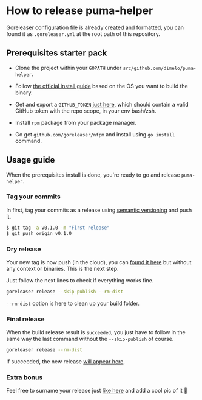 # How to release puma-helper

Goreleaser configuration file is already created and formatted, you can found it as `.goreleaser.yml` at the root path of this repository.

## Prerequisites starter pack

* Clone the project within your `GOPATH` under `src/github.com/dimelo/puma-helper`.

* Follow [the official install guide](https://goreleaser.com/install/) based on the OS you want to build the binary.
* Get and export a `GITHUB_TOKEN` [just here](https://github.com/settings/tokens), which should contain a valid GitHub token with the repo scope, in your env bash/zsh.

* Install `rpm` package from your package manager.
* Go get `github.com/goreleaser/nfpm` and install using `go install` command.

## Usage guide

When the prerequisites install is done, you're ready to go and release `puma-helper`.

### Tag your commits

In first, tag your commits as a release using [semantic versioning](https://semver.org/) and push it.
```bash
$ git tag -a v0.1.0 -m "First release"
$ git push origin v0.1.0
````

### Dry release

Your new tag is now push (in the cloud), you can [found it here](https://github.com/dimelo/puma-helper/tags) but without any context or binaries. This is the next step.

Just follow the next lines to check if everything works fine.

```bash
goreleaser release --skip-publish --rm-dist
```

`--rm-dist` option is here to clean up your build folder.

### Final release

When the build release result is `succeeded`, you just have to follow in the same way the last command without the `--skip-publish` of course.

```bash
goreleaser release --rm-dist
```

If succeeded, the new release [will appear here](https://github.com/dimelo/puma-helper/releases). 

### Extra bonus

Feel free to surname your release just [like here](https://github.com/dimelo/puma-helper/releases/tag/v1.0.0) and add a cool pic of it :rocket: